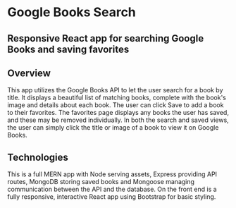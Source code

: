 # Google Books Search
## Responsive React app for searching Google Books and saving favorites

## Overview
This app utilizes the Google Books API to let the user search for a book by title. It displays a beautiful list of matching books, complete with the book's image and details about each book. The user can click Save to add a book to their favorites. The favorites page displays any books the user has saved, and these may be removed individually. In both the search and saved views, the user can simply click the title or image of a book to view it on Google Books.

## Technologies
This is a full MERN app with Node serving assets, Express providing API routes, MongoDB storing saved books and Mongoose managing communication between the API and the database. On the front end is a fully responsive, interactive React app using Bootstrap for basic styling.
